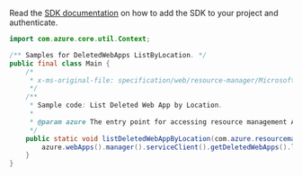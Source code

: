 Read the [SDK documentation](https://github.com/Azure/azure-sdk-for-java/blob/azure-resourcemanager_2.12.0/sdk/resourcemanager/azure-resourcemanager/README.md) on how to add the SDK to your project and authenticate.

```java
import com.azure.core.util.Context;

/** Samples for DeletedWebApps ListByLocation. */
public final class Main {
    /*
     * x-ms-original-file: specification/web/resource-manager/Microsoft.Web/stable/2021-03-01/examples/ListDeletedWebAppsByLocation.json
     */
    /**
     * Sample code: List Deleted Web App by Location.
     *
     * @param azure The entry point for accessing resource management APIs in Azure.
     */
    public static void listDeletedWebAppByLocation(com.azure.resourcemanager.AzureResourceManager azure) {
        azure.webApps().manager().serviceClient().getDeletedWebApps().listByLocation("West US 2", Context.NONE);
    }
}
```
